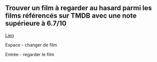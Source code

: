 ## Trouver un film à regarder au hasard parmi les films référencés sur TMDB avec une note supérieure à 6.7/10
[Lien](https://vidanm.github.io/watch-movie-no-keyboard)

Espace - changer de film

Entrée - regarder le film
